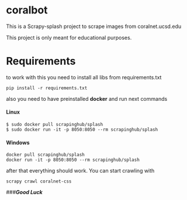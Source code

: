 # coralbot

This is a Scrapy-splash project to scrape images from coralnet.ucsd.edu

This project is only meant for educational purposes.

# Requirements

to work with this you need to install all libs from requirements.txt

    pip install -r requirements.txt

also you need to have preinstalled **docker** and run next commands

#### Linux
    $ sudo docker pull scrapinghub/splash
    $ sudo docker run -it -p 8050:8050 --rm scrapinghub/splash
    
#### Windows
    docker pull scrapinghub/splash
    docker run -it -p 8050:8050 --rm scrapinghub/splash

after that everything should work. You can start crawling with

    scrapy crawl coralnet-css
    
###***Good Luck***